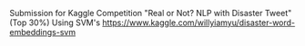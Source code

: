 Submission for Kaggle Competition "Real or Not? NLP with Disaster Tweet"  (Top 30%)
Using SVM's
https://www.kaggle.com/willyiamyu/disaster-word-embeddings-svm
